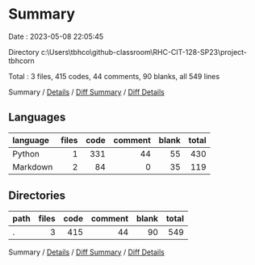 # Summary

Date : 2023-05-08 22:05:45

Directory c:\\Users\\tbhco\\github-classroom\\RHC-CIT-128-SP23\\project-tbhcorn

Total : 3 files,  415 codes, 44 comments, 90 blanks, all 549 lines

Summary / [Details](details.md) / [Diff Summary](diff.md) / [Diff Details](diff-details.md)

## Languages
| language | files | code | comment | blank | total |
| :--- | ---: | ---: | ---: | ---: | ---: |
| Python | 1 | 331 | 44 | 55 | 430 |
| Markdown | 2 | 84 | 0 | 35 | 119 |

## Directories
| path | files | code | comment | blank | total |
| :--- | ---: | ---: | ---: | ---: | ---: |
| . | 3 | 415 | 44 | 90 | 549 |

Summary / [Details](details.md) / [Diff Summary](diff.md) / [Diff Details](diff-details.md)